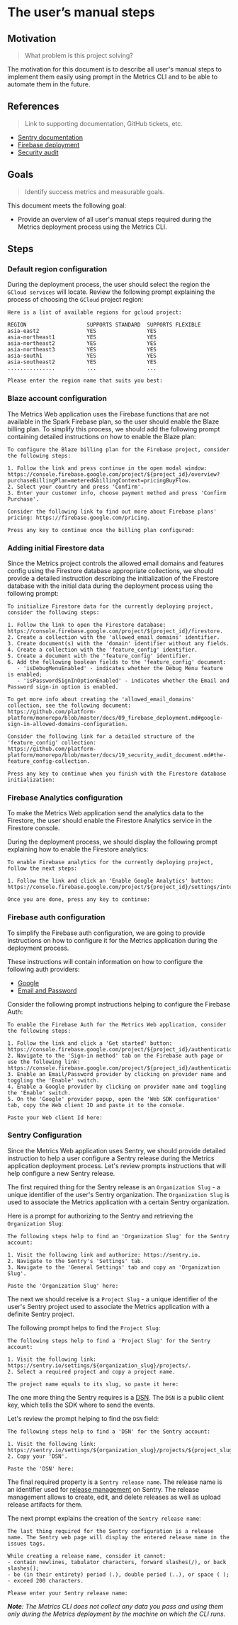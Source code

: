# The user’s manual steps

## Motivation
> What problem is this project solving?

The motivation for this document is to describe all user's manual steps to implement them easily using prompt in the Metrics CLI and to be able to automate them in the future.

## References
> Link to supporting documentation, GitHub tickets, etc.

- [Sentry documentation](https://docs.sentry.io/)
- [Firebase deployment](https://github.com/platform-platform/monorepo/blob/master/docs/09_firebase_deployment.md)
- [Security audit](https://github.com/platform-platform/monorepo/blob/master/docs/19_security_audit_document.md)

## Goals
> Identify success metrics and measurable goals.

This document meets the following goal:
 - Provide an overview of all user's manual steps required during the Metrics deployment process using the Metrics CLI.

## Steps

### Default region configuration

During the deployment process, the user should select the region the `GCloud services` will locate. Review the following prompt explaining the process of choosing the `GCloud` project region:

```text
Here is a list of available regions for gcloud project:

REGION                   SUPPORTS STANDARD  SUPPORTS FLEXIBLE
asia-east2               YES                YES
asia-northeast1          YES                YES
asia-northeast2          YES                YES
asia-northeast3          YES                YES
asia-south1              YES                YES
asia-southeast2          YES                YES
...............          ...                ...

Please enter the region name that suits you best:
```

### Blaze account configuration

The Metrics Web application uses the Firebase functions that are not available in the Spark Firebase plan, so the user should enable the Blaze billing plan. 
To simplify this process, we should add the following prompt containing detailed instructions on how to enable the Blaze plan: 

```text
To configure the Blaze billing plan for the Firebase project, consider the following steps:

1. Follow the link and press continue in the open modal window: https://console.firebase.google.com/project/${project_id}/overview?purchaseBillingPlan=metered&billingContext=pricingBuyFlow.
2. Select your country and press 'Confirm'.
3. Enter your customer info, choose payment method and press 'Confirm Purchase'.

Consider the following link to find out more about Firebase plans' pricing: https://firebase.google.com/pricing.

Press any key to continue once the billing plan configured:
```

### Adding initial Firestore data

Since the Metrics project controls the allowed email domains and features config using the Firestore database appropriate collections, 
we should provide a detailed instruction describing the initialization of the Firestore database with the initial data during the deployment process using the following prompt:

```text
To initialize Firestore data for the currently deploying project, consider the following steps:

1. Follow the link to open the Firestore database: https://console.firebase.google.com/project/${project_id}/firestore.
2. Create a collection with the 'allowed_email_domains' identifier.
3. Create document(s) with the 'domain' identifier without any fields.
4. Create a collection with the 'feature_config' identifier.
5. Create a document with the 'feature_config' identifier.
6. Add the following boolean fields to the 'feature_config' document:
   - 'isDebugMenuEnabled' - indicates whether the Debug Menu feature is enabled;
   - 'isPasswordSignInOptionEnabled' - indicates whether the Email and Password sign-in option is enabled.

To get more info about creating the 'allowed_email_domains' collection, see the following document: 
https://github.com/platform-platform/monorepo/blob/master/docs/09_firebase_deployment.md#google-sign-in-allowed-domains-configuration.

Consider the following link for a detailed structure of the 'feature_config' collection:
https://github.com/platform-platform/monorepo/blob/master/docs/19_security_audit_document.md#the-feature_config-collection.

Press any key to continue when you finish with the Firestore database initialization:
```

### Firebase Analytics configuration

To make the Metrics Web application send the analytics data to the Firestore, the user should enable the Firestore Analytics service in the Firestore console. 

During the deployment process, we should display the following prompt explaining how to enable the Firestore analytics:

```text
To enable Firebase analytics for the currently deploying project, follow the next steps:

1. Follow the link and click an 'Enable Google Analytics' button: https://console.firebase.google.com/project/${project_id}/settings/integrations/analytics.

Once you are done, press any key to continue:
```

### Firebase auth configuration

To simplify the Firebase auth configuration, we are going to provide instructions on how to configure it for the Metrics application during the deployment process. 

These instructions will contain information on how to configure the following auth providers: 
- [Google](https://github.com/platform-platform/monorepo/blob/master/docs/09_firebase_deployment.md#firebase-google-sign-in-configuration)
- [Email and Password](https://github.com/platform-platform/monorepo/blob/master/docs/09_firebase_deployment.md#firebase-email-and-password-sign-in-configuration)

Consider the following prompt instructions helping to configure the Firebase Auth:

```text
To enable the Firebase Auth for the Metrics Web application, consider the following steps:

1. Follow the link and click a 'Get started' button: https://console.firebase.google.com/project/${project_id}/authentication.
2. Navigate to the 'Sign-in method' tab on the Firebase auth page or use the following link: https://console.firebase.google.com/project/${project_id}/authentication/providers.
3. Enable an Email/Password provider by clicking on provider name and toggling the 'Enable' switch.
4. Enable a Google provider by clicking on provider name and toggling the 'Enable' switch.
5. On the 'Google' provider popup, open the 'Web SDK configuration' tab, copy the Web client ID and paste it to the console.

Paste your Web client Id here:
```

### Sentry Configuration

Since the Metrics Web application uses Sentry, we should provide detailed instruction to help a user configure a Sentry release during the Metrics application deployment process.
Let's review prompts instructions that will help configure a new Sentry release.

The first required thing for the Sentry release is an `Organization Slug` - a unique identifier of the user's Sentry organization. The `Organization Slug` is used to associate the Metrics application with a certain Sentry organization.

Here is a prompt for authorizing to the Sentry and retrieving the `Organization Slug`:
```text
The following steps help to find an 'Organization Slug' for the Sentry account:

1. Visit the following link and authorize: https://sentry.io.
2. Navigate to the Sentry's 'Settings' tab.
3. Navigate to the 'General Settings' tab and copy an 'Organization Slug'.

Paste the 'Organization Slug' here:
```

The next we should receive is a `Project Slug` - a unique identifier of the user's Sentry project used to associate the Metrics application with a definite Sentry project.

The following prompt helps to find the `Project Slug`:
```text
The following steps help to find a 'Project Slug' for the Sentry account:

1. Visit the following link: https://sentry.io/settings/${organization_slug}/projects/.
2. Select a required project and copy a project name.

The project name equals to its slug, so paste it here:
```

The one more thing the Sentry requires is a [DSN](https://docs.sentry.io/product/sentry-basics/dsn-explainer/). The `DSN` is a public client key, which tells the SDK where to send the events.

Let's review the prompt helping to find the `DSN` field:
```text
The following steps help to find a 'DSN' for the Sentry account:

1. Visit the following link: https://sentry.io/settings/${organization_slug}/projects/${project_slug}/keys/.
2. Copy your 'DSN'.

Paste the 'DSN' here:
```
The final required property is a `Sentry release name`. The release name is an identifier used for [release management](https://docs.sentry.io/product/cli/releases/) on Sentry. The release management allows to create, edit, and delete releases as well as upload release artifacts for them. 

The next prompt explains the creation of the `Sentry release name`:
```text
The last thing required for the Sentry configuration is a release name. The Sentry web page will display the entered release name in the issues tags.

While creating a release name, consider it cannot:  
- contain newlines, tabulator characters, forward slashes(/), or back slashes();
- be (in their entirety) period (.), double period (..), or space ( );
- exceed 200 characters.

Please enter your Sentry release name:
```

_**Note**: The Metrics CLI does not collect any data you pass and using them only during the Metrics deployment by the machine on which the CLI runs._
